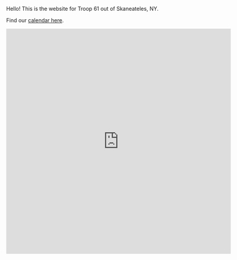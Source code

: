 Hello! This is the website for Troop 61 out of Skaneateles, NY.

Find our [calendar here](calendar.md).

<iframe src="https://calendar.google.com/calendar/embed?height=600&amp;wkst=1&amp;bgcolor=%23ffffff&amp;ctz=America%2FNew_York&amp;src=b3NhcGxuZG45MGIyOXZnYXQyZmo0dm5namdAZ3JvdXAuY2FsZW5kYXIuZ29vZ2xlLmNvbQ&amp;color=%23D81B60" style="border-width:0" width="600" height="600" frameborder="0" scrolling="no"></iframe>